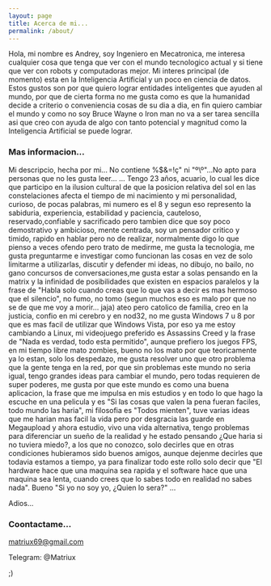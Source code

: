 ```yaml
---
layout: page
title: Acerca de mi...
permalink: /about/
---
```


Hola, mi nombre es Andrey, soy Ingeniero en Mecatronica, me interesa cualquier cosa que tenga que ver con el mundo tecnologico actual y si tiene que ver con robots y computadoras mejor.
Mi interes principal (de momento) esta en la Inteligencia Artificial y un poco en ciencia de datos.
Estos gustos son por que quiero lograr entidades inteligentes que ayuden al mundo, por que de cierta forma no me gusta como es que la humanidad decide a criterio o conveniencia cosas de su dia a dia, en fin quiero cambiar el mundo y como no soy Bruce Wayne o Iron man no va a ser tarea sencilla asi que creo con ayuda de algo con tanto potencial y magnitud como la Inteligencia Artificial se puede lograr.

### Mas informacion...

Mi descripcio, hecha por mi... No contiene %$&=!ç" ni "º\º"...No apto para personas que no les gusta leer... 
... Tengo 23 años, acuario, lo cual les dice que participo en la ilusion cultural de que la posicion relativa del sol en las constelaciones afecta el tiempo de mi nacimiento y mi personalidad, curioso, de pocas palabras, mi numero es el 8 y segun eso represento la sabiduria, experiencia, estabilidad y paciencia, cauteloso, reservado,confiable y sacrificado pero tambien dice que soy poco demostrativo y ambicioso, mente centrada, soy un pensador critico y timido, rapido en hablar pero no de realizar, normalmente digo lo que pienso a veces ofendo pero trato de medirme, me gusta la tecnologia, me gusta preguntarme e investigar como funcionan las cosas en vez de solo limitarme a utilizarlas, discutir y defender mi ideas, no dibujo, no bailo, no gano concursos de conversaciones,me gusta estar a solas pensando en la matrix y la infinidad de posibilidades que existen en espacios paralelos y la frase de "Habla solo cuando creas que lo que vas a decir es mas hermoso que el silencio", no fumo, no tomo (segun muchos eso es malo por que no se de que me voy a morir... jaja) ateo pero catolico de familia, creo en la justicia, confio en mi cerebro y en nod32, no me gusta Windows 7 u 8 por que es mas facil de utilizar que Windows Vista, por eso ya me estoy cambiando a Linux, mi videojuego preferido es Assassins Creed y la frase de "Nada es verdad, todo esta permitido", aunque prefiero los juegos FPS, en mi tiempo libre mato zombies, bueno no los mato por que teoricamente ya lo estan, solo los despedazo, me gusta resolver uno que otro problema que la gente tenga en la red, por que sin problemas este mundo no seria igual, tengo grandes ideas para cambiar el mundo, pero todas requieren de super poderes, me gusta por que este mundo es como una buena aplicacion, la frase que me impulsa en mis estudios y en todo lo que hago la escuche en una pelicula y es "Si las cosas que valen la pena fueran faciles, todo mundo las haria", mi filosofia es "Todos mienten", tuve varias ideas que me harian mas facil la vida pero por desgracia las guarde en Megaupload y ahora estudio, vivo una vida alternativa, tengo problemas para diferenciar un sueño de la realidad y he estado pensando ¿Que haria si no tuviera miedo?, a los que no conozco, solo decirles que en otras condiciones hubieramos sido buenos amigos, aunque dejenme decirles que todavia estamos a tiempo, ya para finalizar todo este rollo solo decir que "El hardware hace que una maquina sea rapida y el software hace que una maquina sea lenta, cuando crees que lo sabes todo en realidad no sabes nada". Bueno "Si yo no soy yo, ¿Quien lo sera?" ...

Adios...

### Coontactame...

[matriux69@gmail.com](mailto:matriux69@gmail.com)

Telegram: @Matriux

;)
